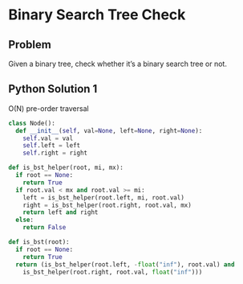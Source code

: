 # Binary Search Tree Check

## Problem
Given a binary tree, check whether it’s a binary search tree or not.

## Python Solution 1
O(N) pre-order traversal
```python
class Node():
  def __init__(self, val=None, left=None, right=None):
    self.val = val
    self.left = left
    self.right = right

def is_bst_helper(root, mi, mx):
  if root == None:
    return True
  if root.val < mx and root.val >= mi:
    left = is_bst_helper(root.left, mi, root.val)
    right = is_bst_helper(root.right, root.val, mx)
    return left and right
  else:
    return False

def is_bst(root):
  if root == None:
    return True
  return (is_bst_helper(root.left, -float("inf"), root.val) and 
    is_bst_helper(root.right, root.val, float("inf")))
```
